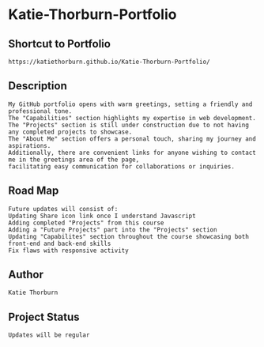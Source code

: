 # Katie-Thorburn-Portfolio

## Shortcut to Portfolio
    https://katiethorburn.github.io/Katie-Thorburn-Portfolio/

## Description
    My GitHub portfolio opens with warm greetings, setting a friendly and professional tone. 
    The "Capabilities" section highlights my expertise in web development. 
    The "Projects" section is still under construction due to not having any completed projects to showcase. 
    The "About Me" section offers a personal touch, sharing my journey and aspirations. 
    Additionally, there are convenient links for anyone wishing to contact me in the greetings area of the page, 
    facilitating easy communication for collaborations or inquiries.

## Road Map
    Future updates will consist of:
    Updating Share icon link once I understand Javascript
    Adding completed "Projects" from this course
    Adding a "Future Projects" part into the "Projects" section 
    Updating "Capabilites" section throughout the course showcasing both front-end and back-end skills
    Fix flaws with responsive activity

## Author
    Katie Thorburn

## Project Status
    Updates will be regular
